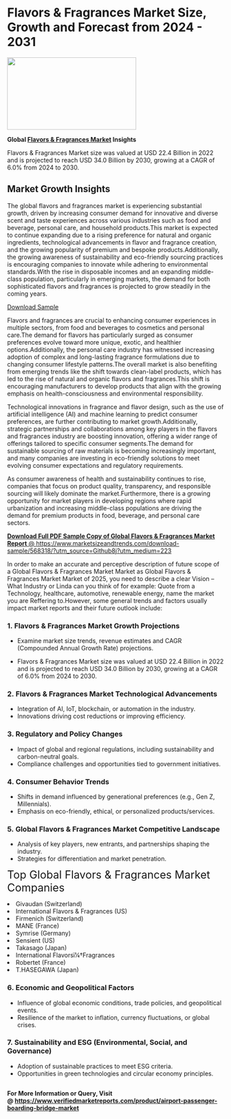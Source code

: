 <H1>Flavors & Fragrances Market Size, Growth and Forecast from 2024 - 2031</H1><img class="aligncenter size-medium wp-image-584254" src="https://thirdeyenews.in/wp-content/uploads/2024/09/Global-Market-Research-300x168.jpeg" alt="" width="300" height="168" /><p><strong>Global&nbsp;<a href="https://www.marketsizeandtrends.com/download-sample/568318/?utm_source=Github8j?utm_medium=223">Flavors & Fragrances Market</a> Insights</strong></p><p>Flavors & Fragrances Market size was valued at USD 22.4 Billion in 2022 and is projected to reach USD 34.0 Billion by 2030, growing at a CAGR of 6.0% from 2024 to 2030.</p><p><h2>Market Growth Insights</h2> <p>The global flavors and fragrances market is experiencing substantial growth, driven by increasing consumer demand for innovative and diverse scent and taste experiences across various industries such as food and beverage, personal care, and household products.This market is expected to continue expanding due to a rising preference for natural and organic ingredients, technological advancements in flavor and fragrance creation, and the growing popularity of premium and bespoke products.Additionally, the growing awareness of sustainability and eco-friendly sourcing practices is encouraging companies to innovate while adhering to environmental standards.With the rise in disposable incomes and an expanding middle-class population, particularly in emerging markets, the demand for both sophisticated flavors and fragrances is projected to grow steadily in the coming years.</p> <p><a href="#">Download Sample</a></p> <p>Flavors and fragrances are crucial to enhancing consumer experiences in multiple sectors, from food and beverages to cosmetics and personal care.The demand for flavors has particularly surged as consumer preferences evolve toward more unique, exotic, and healthier options.Additionally, the personal care industry has witnessed increasing adoption of complex and long-lasting fragrance formulations due to changing consumer lifestyle patterns.The overall market is also benefiting from emerging trends like the shift towards clean-label products, which has led to the rise of natural and organic flavors and fragrances.This shift is encouraging manufacturers to develop products that align with the growing emphasis on health-consciousness and environmental responsibility.</p> <p>Technological innovations in fragrance and flavor design, such as the use of artificial intelligence (AI) and machine learning to predict consumer preferences, are further contributing to market growth.Additionally, strategic partnerships and collaborations among key players in the flavors and fragrances industry are boosting innovation, offering a wider range of offerings tailored to specific consumer segments.The demand for sustainable sourcing of raw materials is becoming increasingly important, and many companies are investing in eco-friendly solutions to meet evolving consumer expectations and regulatory requirements.</p> <p>As consumer awareness of health and sustainability continues to rise, companies that focus on product quality, transparency, and responsible sourcing will likely dominate the market.Furthermore, there is a growing opportunity for market players in developing regions where rapid urbanization and increasing middle-class populations are driving the demand for premium products in food, beverage, and personal care sectors.</p> <p><a href="#"></p><p><span class=""><strong>Download Full PDF Sample Copy of Global Flavors & Fragrances Market Report</strong> @ <a href="https://www.marketsizeandtrends.com/download-sample/568318/?utm_source=Github8j?utm_medium=223" target="_blank">https://www.marketsizeandtrends.com/download-sample/568318/?utm_source=Github8j?utm_medium=223</a></span></p><p>In order to make an accurate and perceptive description of future scope of a Global&nbsp;Flavors & Fragrances Market Market as Global&nbsp;Flavors & Fragrances Market Market of 2025, you need to describe a clear Vision &ndash; What Industry or Linda can you think of for example: Quote from a Technology, healthcare, automotive, renewable energy, name the market you are Reffering to.However, some general trends and factors usually impact market reports and their future outlook include:</p><h3>1.&nbsp;<strong>Flavors & Fragrances Market Growth Projections</strong></h3><ul><li>Examine market size trends, revenue estimates and CAGR (Compounded Annual Growth Rate) projections.</li><li><p>Flavors & Fragrances Market size was valued at USD 22.4 Billion in 2022 and is projected to reach USD 34.0 Billion by 2030, growing at a CAGR of 6.0% from 2024 to 2030.</p></li></ul><h3>2.&nbsp;<strong>Flavors & Fragrances Market Technological Advancements</strong></h3><ul><li>Integration of AI, IoT, blockchain, or automation in the industry.</li><li>Innovations driving cost reductions or improving efficiency.</li></ul><h3>3.&nbsp;<strong>Regulatory and Policy Changes</strong></h3><ul><li>Impact of global and regional regulations, including sustainability and carbon-neutral goals.</li><li>Compliance challenges and opportunities tied to government initiatives.</li></ul><h3>4.&nbsp;<strong>Consumer Behavior Trends</strong></h3><ul><li>Shifts in demand influenced by generational preferences (e.g., Gen Z, Millennials).</li><li>Emphasis on eco-friendly, ethical, or personalized products/services.</li></ul><h3>5.&nbsp;<strong>Global Flavors & Fragrances Market Competitive Landscape</strong></h3><ul><li>Analysis of key players, new entrants, and partnerships shaping the industry.</li><li>Strategies for differentiation and market penetration.</li></ul><p data-pm-slice="1 1 []"><span style="color: inherit; font-family: inherit; font-size: 25px;">Top Global Flavors & Fragrances Market Companies</span></p><div class="" data-test-id=""><p><li>Givaudan (Switzerland)</li><li> International Flavors & Fragrances (US)</li><li> Firmenich (Switzerland)</li><li> MANE (France)</li><li> Symrise (Germany)</li><li> Sensient (US)</li><li> Takasago (Japan)</li><li> International Flavorsï¼†Fragrances</li><li> Robertet (France)</li><li> T.HASEGAWA (Japan)</li></p></div><h3>6.&nbsp;<strong>Economic and Geopolitical Factors</strong></h3><ul><li>Influence of global economic conditions, trade policies, and geopolitical events.</li><li>Resilience of the market to inflation, currency fluctuations, or global crises.</li></ul><h3>7.&nbsp;<strong>Sustainability and ESG (Environmental, Social, and Governance)</strong></h3><ul><li>Adoption of sustainable practices to meet ESG criteria.</li><li>Opportunities in green technologies and circular economy principles.</li></ul><h2><strong style="font-size: 14px;">For More Information or Query, Visit @&nbsp;</strong><a style="background-color: #ffffff; font-size: 14px;" href="https://www.marketsizeandtrends.com/report/flavors-fragrances-market/" target="_blank">https://www.verifiedmarketreports.com/product/airport-passenger-boarding-bridge-market</a></h2>